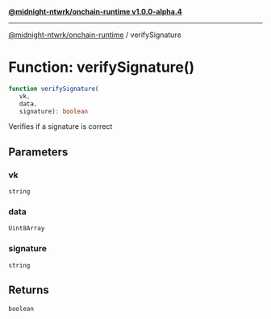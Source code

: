 [**@midnight-ntwrk/onchain-runtime v1.0.0-alpha.4**](../README.md)

***

[@midnight-ntwrk/onchain-runtime](../globals.md) / verifySignature

# Function: verifySignature()

```ts
function verifySignature(
   vk, 
   data, 
   signature): boolean
```

Verifies if a signature is correct

## Parameters

### vk

`string`

### data

`Uint8Array`

### signature

`string`

## Returns

`boolean`
